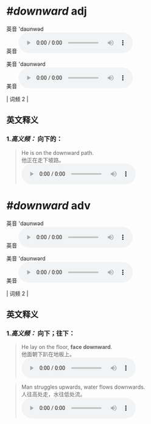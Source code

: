 # ***\#downward*** adj
英音 'daʊnwəd  
英音
<audio src="./media/downward-B.aac" controls="controls"></audio>

美音 'daʊnwərd  
美音
<audio src="./media/downward.aac" controls="controls"></audio>



| 词频 2 |  

英文释义
---
### 1.*高义频：* **向下的：**  

 > He is on the downward path.  
 > 他正在走下坡路。    
<audio src="./media/downward-1.aac" controls="controls"></audio>


# ***\#downward*** adv
英音 'daʊnwəd  
英音
<audio src="./media/downward-B.aac" controls="controls"></audio>

美音 'daʊnwərd  
美音
<audio src="./media/downward.aac" controls="controls"></audio>



| 词频 2 |  

英文释义
---
### 1.*高义频：* **向下；往下：**  

 > He lay on the floor, **face downward**.  
 > 他面朝下趴在地板上。    
<audio src="./media/downward-2.aac" controls="controls"></audio>

 > Man struggles upwards, water flows downwards.  
 > 人往高处走，水往低处流。    
<audio src="./media/downward-3.aac" controls="controls"></audio>


